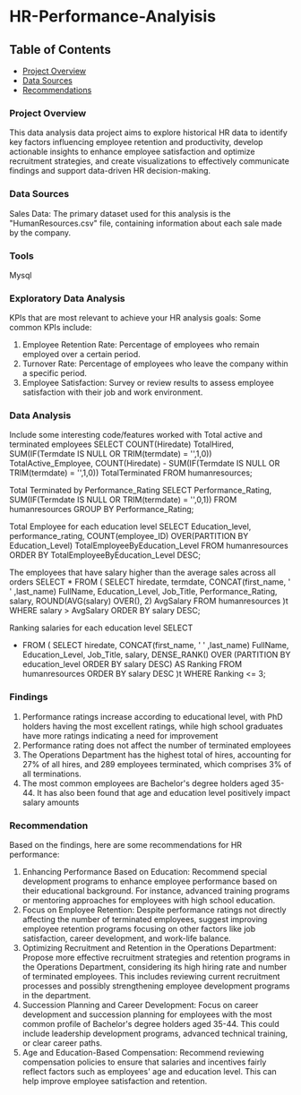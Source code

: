 # HR-Performance-Analyisis

## Table of Contents

- [Project Overview](Project-overview)
- [Data Sources](#data-sources)
- [Recommendations](Recommendations)

### Project Overview

This data analysis data project aims to explore historical HR data to identify key factors influencing employee retention and productivity, develop actionable insights to enhance employee satisfaction and optimize recruitment strategies, and create visualizations to effectively communicate findings and support data-driven HR decision-making.


### Data Sources

Sales Data: The primary dataset used for this analysis is the "HumanResources.csv" file, containing information about each sale made by the company.

### Tools

Mysql

### Exploratory Data Analysis

KPIs that are most relevant to achieve your HR analysis goals:
Some common KPIs include:
1. Employee Retention Rate: Percentage of employees who remain employed over a certain period.
2. Turnover Rate: Percentage of employees who leave the company within a specific period.
3. Employee Satisfaction: Survey or review results to assess employee satisfaction with their job and work environment.
   

### Data Analysis

Include some interesting code/features worked with
Total active and terminated employees
SELECT
COUNT(Hiredate) TotalHired,
SUM(IF(Termdate IS NULL OR TRIM(termdate) = '',1,0)) TotalActive_Employee,
COUNT(Hiredate) - SUM(IF(Termdate IS NULL OR TRIM(termdate) = '',1,0)) TotalTerminated
FROM humanresources;

Total Terminated by Performance_Rating
SELECT
Performance_Rating,
SUM(IF(Termdate IS NULL OR TRIM(termdate) = '',0,1))
FROM humanresources
GROUP BY Performance_Rating;

Total Employee for each education level
SELECT
Education_level,
performance_rating,
COUNT(employee_ID) OVER(PARTITION BY Education_Level) TotalEmployeeByEducation_Level
FROM humanresources
ORDER BY TotalEmployeeByEducation_Level DESC;

The employees that have salary higher than the average sales across all orders
SELECT
*
FROM (
SELECT
	hiredate,
    termdate,
    CONCAT(first_name, ' ' ,last_name) FullName,
    Education_Level,
    Job_Title,
    Performance_Rating,
    salary,
	ROUND(AVG(salary) OVER(), 2) AvgSalary
FROM humanresources
)t 
WHERE salary > AvgSalary 
ORDER BY salary DESC;

Ranking salaries for each education level
SELECT
* FROM (
SELECT
	hiredate,
    CONCAT(first_name, ' ' ,last_name) FullName,
    Education_Level,
    Job_Title,
	salary,
DENSE_RANK() OVER (PARTITION BY education_level ORDER BY salary DESC) AS Ranking
FROM humanresources
ORDER BY salary DESC
)t
WHERE Ranking <= 3;

### Findings
1. Performance ratings increase according to educational level, with PhD holders having the most excellent ratings, while high school graduates have more ratings indicating a need for improvement
2. Performance rating does not affect the number of terminated employees
3. The Operations Department has the highest total of hires, accounting for 27% of all hires, and 289 employees terminated, which comprises 3% of all terminations.
4. The most common employees are Bachelor's degree holders aged 35-44. It has also been found that age and education level positively impact salary amounts


### Recommendation
Based on the findings, here are some recommendations for HR performance:

1. Enhancing Performance Based on Education: Recommend special development programs to enhance employee performance based on their educational background. For instance, advanced training programs or mentoring approaches for employees with high school education.
2. Focus on Employee Retention: Despite performance ratings not directly affecting the number of terminated employees, suggest improving employee retention programs focusing on other factors like job satisfaction, career development, and work-life balance.
3. Optimizing Recruitment and Retention in the Operations Department: Propose more effective recruitment strategies and retention programs in the Operations Department, considering its high hiring rate and number of terminated employees. This includes reviewing current recruitment processes and possibly strengthening employee development programs in the department.
4. Succession Planning and Career Development: Focus on career development and succession planning for employees with the most common profile of Bachelor's degree holders aged 35-44. This could include leadership development programs, advanced technical training, or clear career paths.
5. Age and Education-Based Compensation: Recommend reviewing compensation policies to ensure that salaries and incentives fairly reflect factors such as employees' age and education level. This can help improve employee satisfaction and retention.
